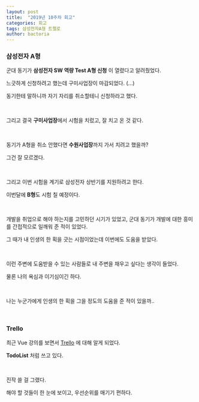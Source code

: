 ```yaml
---
layout: post
title:  "2019년 10주차 회고"
categories: 회고
tags: 삼성전자A형 트렐로
author: bactoria
---
```


### 삼성전자 A형

군대 동기가 **삼성전자 SW 역량 Test A형 신청** 이 열렸다고 알려줬었다.

느긋하게 신청하려고 했는데 구미사업장이 마감되었다. (...)

동기한테 말하니까 자기 자리를 취소할테니 신청하라고 했다.

&nbsp;

그리고 결국 **구미사업장**에서 시험을 치렀고, 잘 치고 온 것 같다.

&nbsp;

동기가 A형을 취소 안했다면 **수원사업장**까지 가서 치려고 했을까? 

그건 잘 모르겠다. 

&nbsp;

그리고 이번 시험을 계기로 삼성전자 상반기를 지원하려고 한다.

이번달에 **B형**도 시험 칠 예정이다.

&nbsp;

개발을 취업으로 해야 하는지를 고민하던 시기가 있었고, 군대 동기가 개발에 대한 흥미를 간접적으로 일깨워 준 적이 있었다.

그 때가 내 인생의 한 획을 긋는 시점이었는데 이번에도 도움을 받았다.

&nbsp;

이런 주변에 도움받을 수 있는 사람들로 내 주변을 채우고 싶다는 생각이 들었다.

물론 나의 욕심과 이기심이긴 하다.

&nbsp;

나는 누군가에게 인생의 한 획을 그을 정도의 도움을 준 적이 있을까..

&nbsp;
&nbsp;

### Trello

최근 Vue 강의를 보면서 [Trello](https://trello.com) 에 대해 알게 되었다.

**TodoList** 처럼 쓰고 있다.

&nbsp;

진작 쓸 걸 그랬다.

해야 할 것들이 한 눈에 보이고, 우선순위를 매기기 편하다.